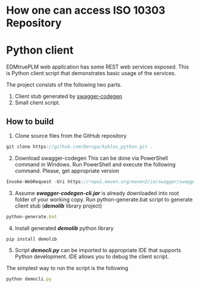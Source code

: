 # How one can access ISO 10303 Repository
# Python client

EDMtruePLM web application has some REST web services exposed.
This is Python client script that demonstrates basic usage of the services.

The project consists of the following two parts.
1. Client stub generated by [swagger-codegen](https://github.com/swagger-api/swagger-codegen)
2. Small client script.

## How to build

1. Clone source files from the GitHub repository
```javascript
git clone https://github.com/Deruga/kyklos_python.git .
```

2. Download swagger-codegen
This can be done via PowerShell command in Windows. Run PowerShell and execute the following command.
Please, get appropriate version

```javascript
Invoke-WebRequest -Uri https://repo1.maven.org/maven2/io/swagger/swagger-codegen-cli/2.4.17/swagger-codegen-cli-2.4.17.jar -OutFile swagger-codegen-cli.jar
```

3. Assume ***swagger-codegen-cli.jar*** is already downloaded into root folder of your working copy.
Run python-generate.bat script to generate client stub (***demolib*** library project)

```javascript
python-generate.bat
```

4. Install generated ***demolib*** python library

```javascript
pip install demolib
```

5. Script ***democli.py*** can be imported to appropriate IDE that supports Python development.
IDE allows you to debug the client script.

The simplest way to run the script is the following


```javascript
python democli.py
```
